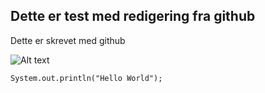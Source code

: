 ## Dette er test med redigering fra github
Dette er skrevet med github

![Alt text](http://placehold.it/200x200)


`System.out.println("Hello World");`

<!-- regular html comment --> 
<!--- special completely ignored comment --> 


[comment]: # (This actually is the most platform independent comment)
